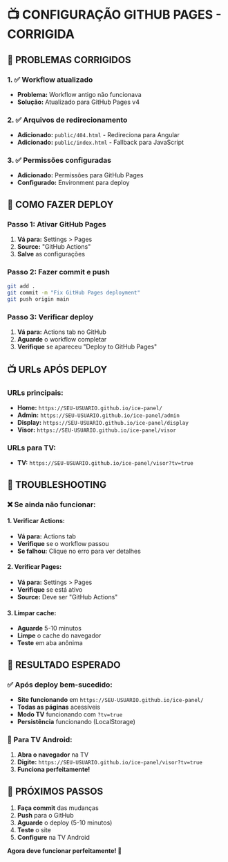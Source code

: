 # 📺 CONFIGURAÇÃO GITHUB PAGES - CORRIGIDA

## 🔧 PROBLEMAS CORRIGIDOS

### **1. ✅ Workflow atualizado**
- **Problema:** Workflow antigo não funcionava
- **Solução:** Atualizado para GitHub Pages v4

### **2. ✅ Arquivos de redirecionamento**
- **Adicionado:** `public/404.html` - Redireciona para Angular
- **Adicionado:** `public/index.html` - Fallback para JavaScript

### **3. ✅ Permissões configuradas**
- **Adicionado:** Permissões para GitHub Pages
- **Configurado:** Environment para deploy

## 🚀 COMO FAZER DEPLOY

### **Passo 1: Ativar GitHub Pages**
1. **Vá para:** Settings > Pages
2. **Source:** "GitHub Actions"
3. **Salve** as configurações

### **Passo 2: Fazer commit e push**
```bash
git add .
git commit -m "Fix GitHub Pages deployment"
git push origin main
```

### **Passo 3: Verificar deploy**
1. **Vá para:** Actions tab no GitHub
2. **Aguarde** o workflow completar
3. **Verifique** se apareceu "Deploy to GitHub Pages"

## 📺 URLs APÓS DEPLOY

### **URLs principais:**
- **Home:** `https://SEU-USUARIO.github.io/ice-panel/`
- **Admin:** `https://SEU-USUARIO.github.io/ice-panel/admin`
- **Display:** `https://SEU-USUARIO.github.io/ice-panel/display`
- **Visor:** `https://SEU-USUARIO.github.io/ice-panel/visor`

### **URLs para TV:**
- **TV:** `https://SEU-USUARIO.github.io/ice-panel/visor?tv=true`

## 🔧 TROUBLESHOOTING

### **❌ Se ainda não funcionar:**

#### **1. Verificar Actions:**
- **Vá para:** Actions tab
- **Verifique** se o workflow passou
- **Se falhou:** Clique no erro para ver detalhes

#### **2. Verificar Pages:**
- **Vá para:** Settings > Pages
- **Verifique** se está ativo
- **Source:** Deve ser "GitHub Actions"

#### **3. Limpar cache:**
- **Aguarde** 5-10 minutos
- **Limpe** o cache do navegador
- **Teste** em aba anônima

## 🎯 RESULTADO ESPERADO

### **✅ Após deploy bem-sucedido:**
- **Site funcionando** em `https://SEU-USUARIO.github.io/ice-panel/`
- **Todas as páginas** acessíveis
- **Modo TV** funcionando com `?tv=true`
- **Persistência** funcionando (LocalStorage)

### **📱 Para TV Android:**
1. **Abra o navegador** na TV
2. **Digite:** `https://SEU-USUARIO.github.io/ice-panel/visor?tv=true`
3. **Funciona perfeitamente!**

## 🚀 PRÓXIMOS PASSOS

1. **Faça commit** das mudanças
2. **Push** para o GitHub
3. **Aguarde** o deploy (5-10 minutos)
4. **Teste** o site
5. **Configure** na TV Android

**Agora deve funcionar perfeitamente! 🎉**
